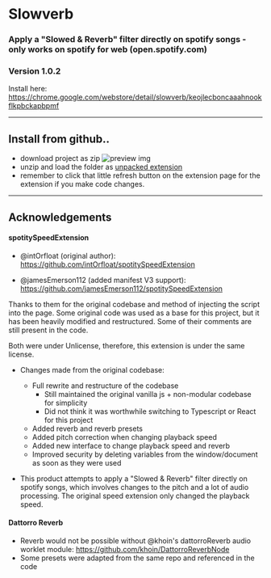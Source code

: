 # Slowverb

### Apply a "Slowed & Reverb" filter directly on spotify songs - only works on spotify for web (open.spotify.com)

### Version 1.0.2
Install here: https://chrome.google.com/webstore/detail/slowverb/keojlecboncaaahnookflkpbckapbpmf

---

## Install from github..

-   download project as zip ![preview img](https://i.stack.imgur.com/PrvYK.png)
-   unzip and load the folder as [unpacked extension](https://developer.chrome.com/docs/extensions/mv3/getstarted/development-basics/#load-unpacked)
-   remember to click that little refresh button on the extension page for the extension if you make code changes.

---

## Acknowledgements

#### spotitySpeedExtension

- @intOrfloat (original author): https://github.com/intOrfloat/spotitySpeedExtension
    
- @jamesEmerson112 (added manifest V3 support): https://github.com/jamesEmerson112/spotitySpeedExtension

Thanks to them for the original codebase and method of injecting the script into the page. Some original code was used as a base for this project, but it has been heavily modified and restructured. Some of their comments are still present in the code.

Both were under Unlicense, therefore, this extension is under the same license.

-   Changes made from the original codebase:

    -   Full rewrite and restructure of the codebase
        -   Still maintained the original vanilla js + non-modular codebase for simplicity
        -   Did not think it was worthwhile switching to Typescript or React for this project
    -   Added reverb and reverb presets
    -   Added pitch correction when changing playback speed
    -   Added new interface to change playback speed and reverb
    -   Improved security by deleting variables from the window/document as
        soon as they were used

-   This product attempts to apply a "Slowed & Reverb" filter directly on spotify songs,
    which involves changes to the pitch and a lot of audio processing. The original speed extension only changed the playback speed.

#### Dattorro Reverb
- Reverb would not be possible without @khoin's dattorroReverb audio worklet module:
https://github.com/khoin/DattorroReverbNode
- Some presets were adapted from the same repo and referenced in the code
